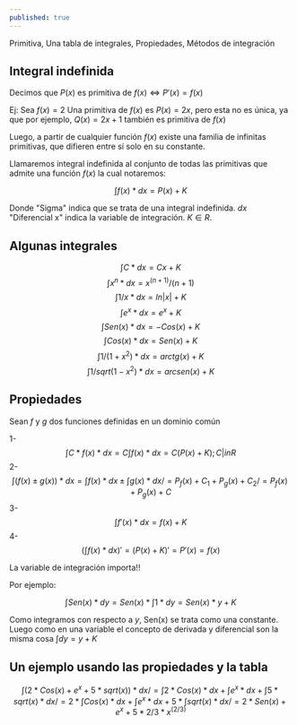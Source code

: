 ```yaml
---
published: true
---
```

Primitiva, Una tabla de integrales, Propiedades, Métodos de integración

## Integral indefinida

Decimos que $P(x)$ es primitiva de $f(x) \iff P'(x)=f(x)$

Ej: Sea $f(x)=2$
Una primitiva de $f(x)$ es $P(x)=2x$, pero esta no es única, ya que por ejemplo, $Q(x)=2x+1$ también es primitiva de $f(x)$

Luego, a partir de cualquier función $f(x)$ existe una familia de infinitas primitivas, que difieren entre sí solo en su constante.

Llamaremos integral indefinida al conjunto de todas las primitivas que admite una función $f(x)$ la cual notaremos:

$$ \int f(x) * dx = P(x)+K $$

Donde "Sigma" indica que se trata de una integral indefinida.
$dx$ "Diferencial x" indica la variable de integración.
$K \in R$.

## Algunas integrales

$$ \int C*dx = Cx+K $$
$$ \int x^n*dx = x^(n+1)/(n+1) $$
$$ \int 1/x*dx = ln|x|+K $$
$$ \int e^x*dx = e^x+K $$
$$ \int Sen(x)*dx = -Cos(x)+K $$
$$ \int Cos(x)*dx = Sen(x)+K $$
$$ \int 1/(1+x^2)*dx = arctg(x)+K $$
$$ \int 1/sqrt(1-x^2)*dx = arcsen(x)+K $$

## Propiedades

Sean $f$ y $g$ dos funciones definidas en un dominio común

1- $$ \int C*f(x)*dx=C \int f(x)*dx=C(P(x)+K) ; C |in R $$
2- $$ \int (f(x) \pm g(x))*dx=\int f(x)*dx \pm \int g(x)*dx / 
	  = P_{f}(x)+C_{1}+P_{g}(x)+C_{2} /
      = P_{f}(x)+P_{g}(x)+C $$
3- $$ \int f'(x)*dx=f(x)+K $$
4- $$ (\int f(x)*dx)'=(P(x)+K)'=P'(x)=f(x) $$

La variable de integración importa!!

Por ejemplo:

$$ \int Sen(x)*dy = Sen(x)* \int 1*dy = Sen(x)*y+K $$

Como integramos con respecto a $y$, Sen(x) se trata como una constante.
Luego como en una variable el concepto de derivada y diferencial son la misma cosa $\int dy = y+K$

## Un ejemplo usando las propiedades y la tabla

$$ \int (2*Cos(x)+e^x+5*sqrt(x))*dx /
   = \int 2*Cos(x)*dx + \int e^x*dx + \int 5*sqrt(x)*dx /
   = 2* \int Cos(x)*dx + \int e^x*dx + 5* \int sqrt(x)*dx /
   = 2*Sen(x)+e^x+5*2/3*x^(2/3) $$
